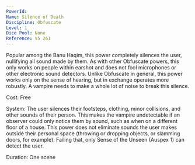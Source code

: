 ```yaml
---
PowerId: 
Name: Silence of Death
Discipline: Obfuscate
Level: 1
Dice Pool: None
Reference: V5 261
---
```

Popular among the Banu Haqim, this power completely silences the user, nullifying all sound made by them. As with other Obfuscate powers, this only works on people within earshot and does not fool microphones or other electronic sound detectors. Unlike Obfuscate in general, this power works only on the sense of hearing, but in exchange operates more robustly. A vampire needs to make a whole lot of noise to break this silence.   

Cost: Free   

System: The user silences their footsteps, clothing, minor collisions, and other sounds of their person. This makes the vampire undetectable if an observer could only notice them by sound, such as when on a different floor of a house. This power does not eliminate sounds the user makes outside their personal space (throwing or dropping objects, or slamming doors, for example). Failing that, only Sense of the Unseen (Auspex 1) can detect the user.   

Duration: One scene